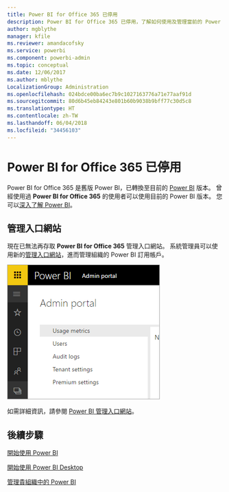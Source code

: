```yaml
---
title: Power BI for Office 365 已停用
description: Power BI for Office 365 已停用，了解如何使用及管理當前的 Power BI。
author: mgblythe
manager: kfile
ms.reviewer: amandacofsky
ms.service: powerbi
ms.component: powerbi-admin
ms.topic: conceptual
ms.date: 12/06/2017
ms.author: mblythe
LocalizationGroup: Administration
ms.openlocfilehash: 024bdce00ba6ec7b9c1027163776a71e77aaf91d
ms.sourcegitcommit: 80d6b45eb84243e801b60b9038b9bff77c30d5c8
ms.translationtype: HT
ms.contentlocale: zh-TW
ms.lasthandoff: 06/04/2018
ms.locfileid: "34456103"
---
```

# <a name="power-bi-for-office-365-is-retired"></a>Power BI for Office 365 已停用
Power BI for Office 365 是舊版 Power BI，已轉換至目前的 [Power BI](https://powerbi.microsoft.com) 版本。 曾經使用過 **Power BI for Office 365** 的使用者可以使用目前的 Power BI 版本。 您可以[深入了解 Power BI](service-get-started.md)。

## <a name="the-admin-portal"></a>管理入口網站
現在已無法再存取 **Power BI for Office 365** 管理入口網站。 系統管理員可以使用新的[管理入口網站](https://app.powerbi.com/admin-portal)，進而管理組織的 Power BI 訂用帳戶。

![](media/service-admin-o365portal-retired/powerbi-admin-landing-page.png)

如需詳細資訊，請參閱 [Power BI 管理入口網站](service-admin-portal.md)。

## <a name="next-steps"></a>後續步驟
[開始使用 Power BI](service-get-started.md)

[開始使用 Power BI Desktop](desktop-getting-started.md)

[管理貴組織中的 Power BI](service-admin-administering-power-bi-in-your-organization.md)
